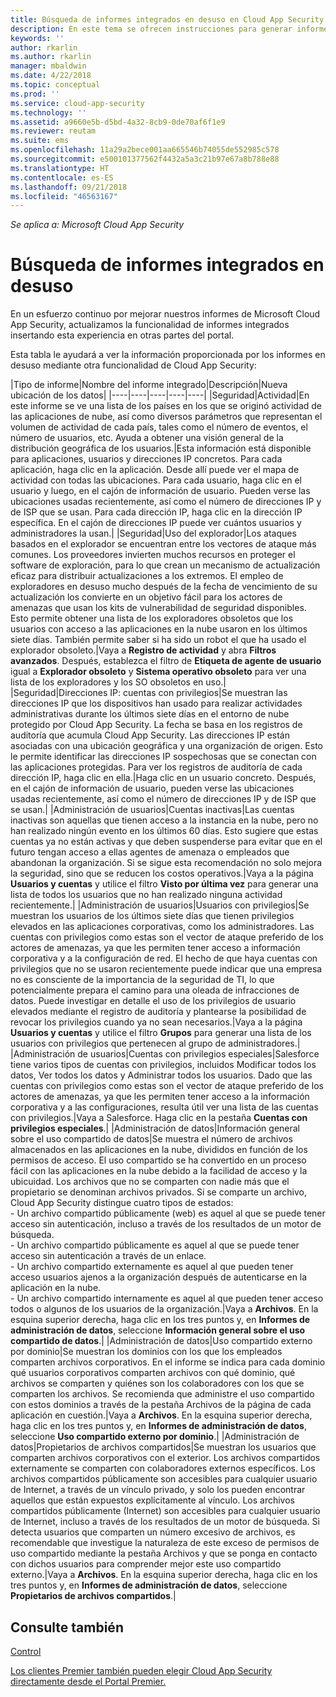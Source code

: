 ```yaml
---
title: Búsqueda de informes integrados en desuso en Cloud App Security | Microsoft Docs
description: En este tema se ofrecen instrucciones para generar informes en desuso en Cloud App Security.
keywords: ''
author: rkarlin
ms.author: rkarlin
manager: mbaldwin
ms.date: 4/22/2018
ms.topic: conceptual
ms.prod: ''
ms.service: cloud-app-security
ms.technology: ''
ms.assetid: a9660e5b-d5bd-4a32-8cb9-0de70af6f1e9
ms.reviewer: reutam
ms.suite: ems
ms.openlocfilehash: 11a29a2bece001aa665546b74055de552985c578
ms.sourcegitcommit: e500101377562f4432a5a3c21b97e67a8b788e88
ms.translationtype: HT
ms.contentlocale: es-ES
ms.lasthandoff: 09/21/2018
ms.locfileid: "46563167"
---
```

*Se aplica a: Microsoft Cloud App Security*



# <a name="how-to-find-built-in-deprecating-reports"></a>Búsqueda de informes integrados en desuso


En un esfuerzo continuo por mejorar nuestros informes de Microsoft Cloud App Security, actualizamos la funcionalidad de informes integrados insertando esta experiencia en otras partes del portal.

Esta tabla le ayudará a ver la información proporcionada por los informes en desuso mediante otra funcionalidad de Cloud App Security:

|Tipo de informe|Nombre del informe integrado|Descripción|Nueva ubicación de los datos|
|----|----|----|----|----|
|Seguridad|Actividad|En este informe se ve una lista de los países en los que se originó actividad de las aplicaciones de nube, así como diversos parámetros que representan el volumen de actividad de cada país, tales como el número de eventos, el número de usuarios, etc. Ayuda a obtener una visión general de la distribución geográfica de los usuarios.|Esta información está disponible para aplicaciones, usuarios y direcciones IP concretos. Para cada aplicación, haga clic en la aplicación. Desde allí puede ver el mapa de actividad con todas las ubicaciones. Para cada usuario, haga clic en el usuario y luego, en el cajón de información de usuario. Pueden verse las ubicaciones usadas recientemente, así como el número de direcciones IP y de ISP que se usan. Para cada dirección IP, haga clic en la dirección IP específica. En el cajón de direcciones IP puede ver cuántos usuarios y administradores la usan.|
|Seguridad|Uso del explorador|Los ataques basados en el explorador se encuentran entre los vectores de ataque más comunes. Los proveedores invierten muchos recursos en proteger el software de exploración, para lo que crean un mecanismo de actualización eficaz para distribuir actualizaciones a los extremos. El empleo de exploradores en desuso mucho después de la fecha de vencimiento de su actualización los convierte en un objetivo fácil para los actores de amenazas que usan los kits de vulnerabilidad de seguridad disponibles. Esto permite obtener una lista de los exploradores obsoletos que los usuarios con acceso a las aplicaciones en la nube usaron en los últimos siete días. También permite saber si ha sido un robot el que ha usado el explorador obsoleto.|Vaya a **Registro de actividad** y abra **Filtros avanzados**. Después, establezca el filtro de **Etiqueta de agente de usuario** igual a **Explorador obsoleto** y **Sistema operativo obsoleto** para ver una lista de los exploradores y los SO obsoletos en uso.|
|Seguridad|Direcciones IP: cuentas con privilegios|Se muestran las direcciones IP que los dispositivos han usado para realizar actividades administrativas durante los últimos siete días en el entorno de nube protegido por Cloud App Security. La fecha se basa en los registros de auditoría que acumula Cloud App Security. Las direcciones IP están asociadas con una ubicación geográfica y una organización de origen. Esto le permite identificar las direcciones IP sospechosas que se conectan con las aplicaciones protegidas. Para ver los registros de auditoría de cada dirección IP, haga clic en ella.|Haga clic en un usuario concreto. Después, en el cajón de información de usuario, pueden verse las ubicaciones usadas recientemente, así como el número de direcciones IP y de ISP que se usan.|
|Administración de usuarios|Cuentas inactivas|Las cuentas inactivas son aquellas que tienen acceso a la instancia en la nube, pero no han realizado ningún evento en los últimos 60 días. Esto sugiere que estas cuentas ya no están activas y que deben suspenderse para evitar que en el futuro tengan acceso a ellas agentes de amenaza o empleados que abandonan la organización. Si se sigue esta recomendación no solo mejora la seguridad, sino que se reducen los costos operativos.|Vaya a la página **Usuarios y cuentas** y utilice el filtro **Visto por última vez** para generar una lista de todos los usuarios que no han realizado ninguna actividad recientemente.|
|Administración de usuarios|Usuarios con privilegios|Se muestran los usuarios de los últimos siete días que tienen privilegios elevados en las aplicaciones corporativas, como los administradores. Las cuentas con privilegios como estas son el vector de ataque preferido de los actores de amenazas, ya que les permiten tener acceso a información corporativa y a la configuración de red. El hecho de que haya cuentas con privilegios que no se usaron recientemente puede indicar que una empresa no es consciente de la importancia de la seguridad de TI, lo que potencialmente prepara el camino para una oleada de infracciones de datos. Puede investigar en detalle el uso de los privilegios de usuario elevados mediante el registro de auditoría y plantearse la posibilidad de revocar los privilegios cuando ya no sean necesarios.|Vaya a la página **Usuarios y cuentas** y utilice el filtro **Grupos** para generar una lista de los usuarios con privilegios que pertenecen al grupo de administradores.|
|Administración de usuarios|Cuentas con privilegios especiales|Salesforce tiene varios tipos de cuentas con privilegios, incluidos Modificar todos los datos, Ver todos los datos y Administrar todos los usuarios. Dado que las cuentas con privilegios como estas son el vector de ataque preferido de los actores de amenazas, ya que les permiten tener acceso a la información corporativa y a las configuraciones, resulta útil ver una lista de las cuentas con privilegios.|Vaya a Salesforce. Haga clic en la pestaña **Cuentas con privilegios especiales**.|
|Administración de datos|Información general sobre el uso compartido de datos|Se muestra el número de archivos almacenados en las aplicaciones en la nube, divididos en función de los permisos de acceso. El uso compartido se ha convertido en un proceso fácil con las aplicaciones en la nube debido a la facilidad de acceso y la ubicuidad. Los archivos que no se comparten con nadie más que el propietario se denominan archivos privados. Si se comparte un archivo, Cloud App Security distingue cuatro tipos de estados: <br> - Un archivo compartido públicamente (web) es aquel al que se puede tener acceso sin autenticación, incluso a través de los resultados de un motor de búsqueda.<br> - Un archivo compartido públicamente es aquel al que se puede tener acceso sin autenticación a través de un enlace.<br> - Un archivo compartido externamente es aquel al que pueden tener acceso usuarios ajenos a la organización después de autenticarse en la aplicación en la nube.<br> - Un archivo compartido internamente es aquel al que pueden tener acceso todos o algunos de los usuarios de la organización.|Vaya a **Archivos**. En la esquina superior derecha, haga clic en los tres puntos y, en **Informes de administración de datos**, seleccione **Información general sobre el uso compartido de datos**.|
|Administración de datos|Uso compartido externo por dominio|Se muestran los dominios con los que los empleados comparten archivos corporativos. En el informe se indica para cada dominio qué usuarios corporativos comparten archivos con qué dominio, qué archivos se comparten y quiénes son los colaboradores con los que se comparten los archivos. Se recomienda que administre el uso compartido con estos dominios a través de la pestaña Archivos de la página de cada aplicación en cuestión.|Vaya a **Archivos**. En la esquina superior derecha, haga clic en los tres puntos y, en **Informes de administración de datos**, seleccione **Uso compartido externo por dominio**.|
|Administración de datos|Propietarios de archivos compartidos|Se muestran los usuarios que comparten archivos corporativos con el exterior. Los archivos compartidos externamente se comparten con colaboradores externos específicos. Los archivos compartidos públicamente son accesibles para cualquier usuario de Internet, a través de un vínculo privado, y solo los pueden encontrar aquellos que están expuestos explícitamente al vínculo. Los archivos compartidos públicamente (Internet) son accesibles para cualquier usuario de Internet, incluso a través de los resultados de un motor de búsqueda. Si detecta usuarios que comparten un número excesivo de archivos, es recomendable que investigue la naturaleza de este exceso de permisos de uso compartido mediante la pestaña Archivos y que se ponga en contacto con dichos usuarios para comprender mejor este uso compartido externo.|Vaya a **Archivos**. En la esquina superior derecha, haga clic en los tres puntos y, en **Informes de administración de datos**, seleccione **Propietarios de archivos compartidos**.|



  
## <a name="see-also"></a>Consulte también 
[Control](control.md)   

[Los clientes Premier también pueden elegir Cloud App Security directamente desde el Portal Premier.](https://premier.microsoft.com/)  
  
  